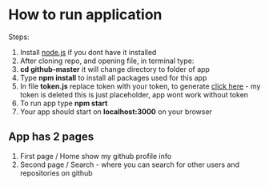 # How to run application
Steps: 
1. Install [node.js](https://nodejs.org/en/) if you dont have it installed
1. After cloning repo, and opening file, in terminal type:
2. **cd github-master** it will change directory to folder of app
3. Type **npm install** to install all packages used for this app
4. In file **token.js** replace token with your token, to generate [click here](https://github.com/settings/tokens) - my token is deleted this is just placeholder, app wont work without token
5. To run app type **npm start**
6. Your app should start on **localhost:3000** on your browser


## App has 2 pages
1. First page / Home show my github profile info
1. Second page / Search - where you can search for other users and repositories on github

